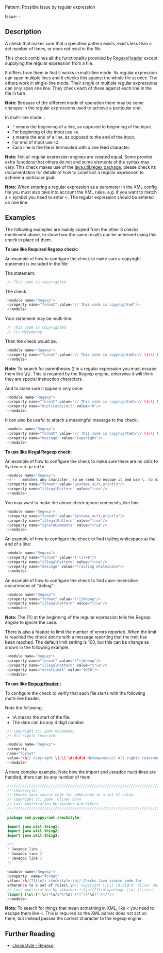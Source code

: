 Pattern: Possible issue by regular expression

Issue: -

## Description

A check that makes sure that a specified pattern exists, exists less than a set number of times, or does not exist in the file. 

This check combines all the functionality provided by [RegexpHeader](http://checkstyle.sourceforge.net/config_header.html#RegexpHeader) except supplying the regular expression from a file. 

It differs from them in that it works in multi-line mode. Its regular expression can span multiple lines and it checks this against the whole file at once. The others work in single-line mode. Their single or multiple regular expressions can only span one line. They check each of these against each line in the file in turn. 

**Note:** Because of the different mode of operation there may be some changes in the regular expressions used to achieve a particular end. 

In multi-line mode...

  - `^` means the beginning of a line, as opposed to beginning of the input.
  - For beginning of the input use `\A`.
  - `$` means the end of a line, as opposed to the end of the input.
  - For end of input use `\Z`.
  - Each line in the file is terminated with a line feed character.

**Note:** Not all regular expression engines are created equal. Some provide extra functions that others do not and some elements of the syntax may vary. This check makes use of the [java.util.regex package](https://docs.oracle.com/javase/7/docs/api/java/util/regex/package-summary.html); please check its documentation for details of how to construct a regular expression to achieve a particular goal. 

**Note:** When entering a regular expression as a parameter in the XML config file you must also take into account the XML rules. e.g. if you want to match a < symbol you need to enter &lt;. The regular expression should be entered on one line. 

## Examples

The following examples are mainly copied from the other 3 checks mentioned above, to show how the same results can be achieved using this check in place of them. 

**To use like Required Regexp check:**

An example of how to configure the check to make sure a copyright statement is included in the file: 

The statement. 


```java
 // This code is copyrighted
```
        

The check. 


```java
 <module name="Regexp">
 <property name="format" value="// This code is copyrighted"/>
 </module>
```
        

Your statement may be multi-line. 


```java
 // This code is copyrighted
 // (c) MyCompany
```
        

Then the check would be. 


```java
 <module name="Regexp">
 <property name="format" value="// This code is copyrighted\n// \(c\) MyCompany"/>
 </module>
```
        

**Note:** To search for parentheses () in a regular expression you must escape them like \\(\\). This is required by the Regexp engine, otherwise it will think they are special instruction characters. 

And to make sure it appears only once: 


```java
 <module name="Regexp">
 <property name="format" value="// This code is copyrighted\n// \(c\) MyCompany"/>
 <property name="duplicateLimit" value="0"/>
 </module>
```
        

It can also be useful to attach a meaningful message to the check: 


```java
 <module name="Regexp">
 <property name="format" value="// This code is copyrighted\n// \(c\) MyCompany"/>
 <property name="message" value="Copyright"/>
 </module>
```
        

**To use like illegal Regexp check:**

An example of how to configure the check to make sure there are no calls to `System.out.println`: 


```java
 <module name="Regexp">
 <!-- . matches any character, so we need to escape it and use \. to match dots. -->
 <property name="format" value="System\.out\.println"/>
 <property name="illegalPattern" value="true"/>
 </module>
```
        

You may want to make the above check ignore comments, like this: 


```java
 <module name="Regexp">
 <property name="format" value="System\.out\.println"/>
 <property name="illegalPattern" value="true"/>
 <property name="ignoreComments" value="true"/>
 </module>
```
        

An example of how to configure the check to find trailing whitespace at the end of a line: 


```java
 <module name="Regexp">
 <property name="format" value="[ \t]+$"/>
 <property name="illegalPattern" value="true"/>
 <property name="message" value="Trailing whitespace"/>
 </module>
```
        

An example of how to configure the check to find case-insensitive occurrences of "debug": 


```java
 <module name="Regexp">
 <property name="format" value="(?i)debug"/>
 <property name="illegalPattern" value="true"/>
 </module>
```
        

**Note:** The (?i) at the beginning of the regular expression tells the Regexp engine to ignore the case. 

There is also a feature to limit the number of errors reported. When the limit is reached the check aborts with a message reporting that the limit has been reached. The default limit setting is 100, but this can be change as shown in the following example. 


```java
 <module name="Regexp">
 <property name="format" value="(?i)debug"/>
 <property name="illegalPattern" value="true"/>
 <property name="errorLimit" value="1000"/>
 </module>
```
        

**To use like [RegexpHeader ](http://checkstyle.sourceforge.net/config_header.html#RegexpHeader):**

To configure the check to verify that each file starts with the following multi-line header. 

Note the following:

  - \A means the start of the file.
  - The date can be any 4 digit number.


```java
 // Copyright (C) 2004 MyCompany
 // All rights reserved
```
        


```java
 <module name="Regexp">
 <property
 name="format"
 value="\A// Copyright \(C\) \d\d\d\d MyCompany\n// All rights reserved"/>
 </module>
```
        

A more complex example. Note how the import and Javadoc multi-lines are handled, there can be any number of them. 


```java
 ///////////////////////////////////////////////////////////////////////
 // checkstyle:
 // Checks Java source code for adherence to a set of rules.
 // Copyright (C) 2004  Oliver Burn
 // Last modification by $Author A.N.Other$
 ///////////////////////////////////////////////////////////////////////
 
 package com.puppycrawl.checkstyle;
 
 import java.util.thing1;
 import java.util.thing2;
 import java.util.thing3;
 
 /**
 * Javadoc line 1
 * Javadoc line 2
 * Javadoc line 3
 */
 
 <module name="Regexp">
 <property  name="format"
 value="\A/{71}\n// checkstyle:\n// Checks Java source code for
 adherence to a set of rules\.\n// Copyright \(C\) \d\d\d\d  Oliver Burn\n
 // Last modification by \$Author.*\$\n/{71}\n\npackage [\w\.]*;\n\n
 (import [\w\.]*;\n)*\n/\*\*\n( \*[^/]*\n)* \*/"/>
 </module>
```

**Note:** To search for things that mean something in XML, like < you need to escape them like &lt;. This is required so the XML parser does not act on them, but instead passes the correct character to the regexp engine.

## Further Reading

* [checkstyle - Regexp](http://checkstyle.sourceforge.net/config_regexp.html#Regexp)
